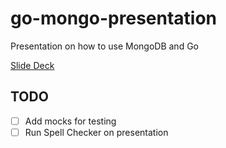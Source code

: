 # go-mongo-presentation
Presentation on how to use MongoDB and Go

[Slide Deck](http://go-talks.appspot.com/github.com/corylanou/go-mongo-presentation/presentation.slide)

## TODO

- [ ] Add mocks for testing
- [ ] Run Spell Checker on presentation
